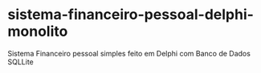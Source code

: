 # sistema-financeiro-pessoal-delphi-monolito
 Sistema Financeiro pessoal simples feito em Delphi com Banco de Dados SQLLite
